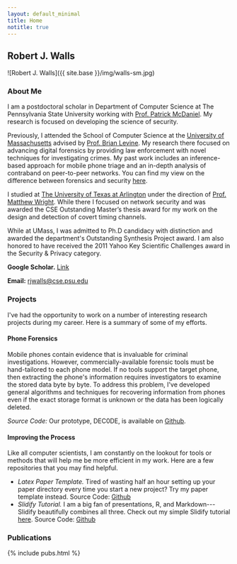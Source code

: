 ```yaml
---
layout: default_minimal
title: Home
notitle: true
---
```


## Robert J. Walls

![Robert J. Walls]({{ site.base }}/img/walls-sm.jpg)

### About Me

I am a postdoctoral scholar in Department of Computer Science at The
Pennsylvania State University working with [Prof. Patrick
McDaniel](http://www.patrickmcdaniel.org/).  My research is focused on
developing the science of security.

Previously, I attended the School of Computer Science at the [University of
Massachusetts](http://www.cs.umass.edu/) advised by [Prof. Brian
Levine](http://people.cs.umass.edu/~brian/). My research there focused on
advancing digital forensics by providing law enforcement with novel techniques
for investigating crimes. My past work includes an inference-based approach for
mobile phone triage and an in-depth analysis of contraband on peer-to-peer
networks. You can find my view on the difference between forensics and security
[here](http://forensics.umass.edu/publications.php?q=Walls:2011a).

I studied at [The University of Texas at Arlington](http://www.cse.uta.edu/)
under the direction of [Prof. Matthew Wright](http://isec.uta.edu/mwright/).
While there I focused on network security and was awarded the CSE Outstanding
Master’s thesis award for my work on the design and detection of covert timing
channels.

While at UMass, I was admitted to Ph.D candidacy with distinction and awarded
the department's Outstanding Synthesis Project award. I am also honored to have
received the 2011 Yahoo Key Scientific Challenges award in the Security &
Privacy category.


**Google Scholar.**
[Link](https://scholar.google.com/citations?user=7yHU8hMAAAAJ&hl=en) 

**Email:** rjwalls@cse.psu.edu

### Projects

I've had the opportunity to work on a number of interesting research projects
during my career. Here is a summary of some of my efforts. 

#### Phone Forensics

Mobile phones contain evidence that is invaluable for criminal investigations.
However, commercially-available forensic tools must be hand-tailored to each
phone model. If no tools support the target phone, then extracting the phone's
information requires investigators to  examine the stored data byte by byte.
To address this problem,  I've developed general algorithms and techniques for
recovering information from phones even if the exact  storage format is unknown
or the data has been logically deleted. 

*Source Code:* Our prototype, DEC0DE, is available on
[Github](https://github.com/umass-forensics/DEC0DE-forensics).


#### Improving the Process

Like all computer scientists, I am constantly on the lookout for tools or
methods that will help me be more efficient in my work. Here are a few
repositories that you may find helpful.
 - *Latex Paper Template.* Tired of wasting half an hour setting up your paper
directory every time you start a new project? Try my paper template 
instead. Source Code: [Github](https://github.com/rjwalls/paper-template)
 - *Slidify Tutorial.* I am a big fan of presentations, R, and Markdown---Slidify
beautifully combines all three. Check out my simple Slidify tutorial 
[here](http://rjwalls.github.io/SlidifyTest). Source Code: [Github](https://github.com/rjwalls/SlidifyTest)

### Publications

{% include pubs.html %}
